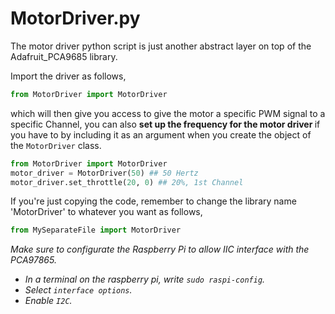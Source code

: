 # MotorDriver.py
The motor driver python script is just another abstract layer on top of the Adafruit_PCA9685 library.

Import the driver as follows,

```python
from MotorDriver import MotorDriver
```

which will then give you access to give the motor a specific PWM signal to a specific Channel, you can also <strong>set up the frequency for the motor driver </strong> if you have to by including it as an argument when you create the object of the ```MotorDriver``` class.

```python
from MotorDriver import MotorDriver
motor_driver = MotorDriver(50) ## 50 Hertz
motor_driver.set_throttle(20, 0) ## 20%, 1st Channel
```

If you're just copying the code, remember to change the library name 'MotorDriver' to whatever you want as follows,
```python
from MySeparateFile import MotorDriver
```

*Make sure to configurate the Raspberry Pi to allow IIC interface with the PCA97865.*

* *In a terminal on the raspberry pi, write ```sudo raspi-config```.*
* *Select ```interface options```.*
* *Enable ```I2C```.*